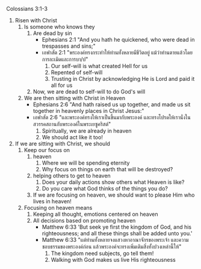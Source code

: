 Colossians 3:1-3 

1. Risen with Christ
	1. Is someone who knows they 
		1. Are dead by sin
			- Ephesians 2:1 "And you hath he quickened, who were dead in trespasses and sins;"
			- เอฟาสัต 2:1 "พระองค์ทรงกระทำให้ท่านทั้งหลายมีชีวิตอยู่ แม้ว่าท่านตายแล้วโดยการละเมิดและการบา/ป"
				1. Our self-will is what created Hell for us
				2. Repented of self-will
				3. Trusting in Christ by acknowledging He is Lord and paid it all for us
		2. Now, we are dead to self-will to do God's will
	2. We are then sitting with Christ in Heaven
		- Ephesians 2:6 "And hath raised us up together, and made us sit together in heavenly places in Christ Jesus:"
		- เอฟาสัต 2:6 "และพระองค์ทรงให้เราเป็นขึ้นมากับพระองค์ และทรงโปรดให้เรานั่งในสวรรคสถานกับพระองค์ในพระเยซูคริสต์"
			1. Spiritually, we are already in heaven
			2. We should act like it too!
2. If we are sitting with Christ, we should 
	1. Keep our focus on
		1. heaven
			1. Where we will be spending eternity
			2. Why focus on things on earth that will be destroyed?
		2. helping others to get to heaven
			1. Does your daily actions show others what Heaven is like?
			2. Do you care what God thinks of the things you do?
		3. If we are focusing on heaven, we should want to please Him who lives in heaven!
	2. Focusing on heaven means
		1. Keeping all thought, emotions centered on heaven
		2. All decisions based on promoting heaven
			- Matthew 6:33 'But seek ye first the kingdom of God, and his righteousness; and all these things shall be added unto you.'
			- Matthew 6:33 "แต่ท่านทั้งหลายจงแสวงหาอาณาจักรของพระเจ้า และความชอบธรรมของพระองค์ก่อน แล้วพระองค์จะทรงเพิ่มเติมสิ่งทั้งปวงเหล่านี้ให้"
				1. The kingdom need subjects, go tell them!
				2. Walking with God makes us live His righteousness